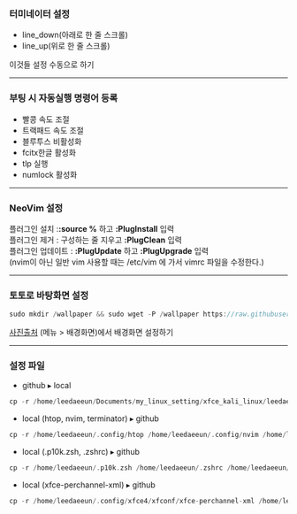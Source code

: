 ### 터미네이터 설정 
* line_down(아래로 한 줄 스크롤)
* line_up(위로 한 줄 스크롤)

이것들 설정 수동으로 하기
***
### 부팅 시 자동실행 명령어 등록

* 빨콩 속도 조절
* 트랙패드 속도 조절
* 블루투스 비활성화
* fcitx한글 활성화
* tlp 실행
* numlock 활성화
***
### NeoVim 설정
플러그인 설치 :**:source %** 하고 **:PlugInstall** 입력  
플러그인 제거 : 구성하는 줄 지우고 **:PlugClean** 입력  
플러그인 업데이트 : **:PlugUpdate** 하고 **:PlugUpgrade** 입력  
(nvim이 아닌 일반 vim 사용할 때는 /etc/vim 에 가서 vimrc 파일을 수정한다.)  
***
### 토토로 바탕화면 설정
```swift
sudo mkdir /wallpaper && sudo wget -P /wallpaper https://raw.githubusercontent.com/2daeeun/my_linux_setting/master/totoro.png
```
[사진출처](https://wallpaperaccess.com/download/totoro-pc-1998829)
(메뉴 > 배경화면)에서 배경화면 설정하기
***
### 설정 파일
* github ▸ local
```swift
cp -r /home/leedaeeun/Documents/my_linux_setting/xfce_kali_linux/leedaeeun /home
```
* local (htop, nvim, terminator) ▸ github
```swift
cp -r /home/leedaeeun/.config/htop /home/leedaeeun/.config/nvim /home/leedaeeun/.config/terminator /home/leedaeeun/Documents/my_linux_setting/xfce_kali_linux/leedaeeun/.config
```
* local (.p10k.zsh, .zshrc) ▸ github
```swift
cp -r /home/leedaeeun/.p10k.zsh /home/leedaeeun/.zshrc /home/leedaeeun/Documents/my_linux_setting/xfce_kali_linux/leedaeeun
```
* local (xfce-perchannel-xml) ▸ github
```swift
cp -r /home/leedaeeun/.config/xfce4/xfconf/xfce-perchannel-xml /home/leedaeeun/Documents/my_linux_setting/xfce_kali_linux/leedaeeun
```
